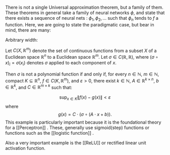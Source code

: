 There is not a single Universal approximation theorem, but a family of them. These theorems in general take a family of neural networks $\phi$, and state that there exists a sequence of neural nets : $\phi_1, \phi_2,...$ 
such that $\phi_n$ tends to $f$ a function.
Here, we are going to state the paradigmatic case, but bear in mind, there are many:

Arbitrary width:

Let $C(X, \mathbb{R}^m)$ denote the set of continuous functions from a subset $X$ of a Euclidean space $\mathbb{R}^n$ to a Euclidean space $\mathbb{R}^m$. Let $\sigma \in C(\mathbb{R}, \mathbb{R})$, where $(\sigma \circ x)_i = \sigma(x_i)$ denotes $\sigma$ applied to each component of $x$.

Then $\sigma$ is not a polynomial function if and only if, for every $n \in \mathbb{N}$, $m \in \mathbb{N}$, compact $K \subseteq \mathbb{R}^n$, $f \in C(K, \mathbb{R}^m)$, and $\varepsilon > 0$, there exist $k \in \mathbb{N}$, $A \in \mathbb{R}^{k \times n}$, $b \in \mathbb{R}^k$, and $C \in \mathbb{R}^{m \times k}$ such that:

$$ \sup_{x \in K} \|f(x) - g(x)\| < \varepsilon $$ where $$ g(x) = C \cdot (\sigma \circ (A \cdot x + b)). $$
This example is particularly important because it is the foundational theory for a [[Perceptron]] . These, generally use sigmoid(step) functions or functions such as the [[logistic function]] .

Also a very important example is the [[ReLU]] or rectified linear unit activation function.
